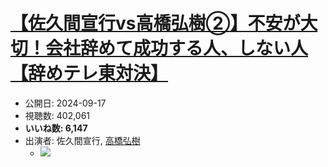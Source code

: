 # [【佐久間宣行vs高橋弘樹②】不安が大切！会社辞めて成功する人、しない人【辞めテレ東対決】](https://www.youtube.com/watch?v=DQGX7PKstUA)
-   公開日: 2024-09-17
-   視聴数: 402,061
-   **いいね数: 6,147**
-   出演者: 佐久間宣行, [高橋弘樹](/rehacq_fan/people/高橋弘樹 "wikilink")
    - [![](https://img.youtube.com/vi/DQGX7PKstUA/hqdefault.jpg)](https://www.youtube.com/watch?v=DQGX7PKstUA)

